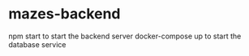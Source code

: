 # mazes-backend

npm start to start the backend server
docker-compose up to start the database service
